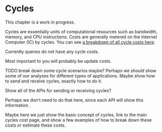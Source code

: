 # Cycles

This chapter is a work in progress.

Cycles are essentially units of computational resources such as bandwidth, memory, and CPU instructions. Costs are generally metered on the Internet Computer (IC) by cycles. You can see [a breakdown of all cycle costs here](https://internetcomputer.org/docs/current/developer-docs/production/computation-and-storage-costs).

Currently queries do not have any cycle costs.

Most important to you will probably be update costs.

TODO break down some cycle scenarios maybe? Perhaps we should show some of our analyses for different types of applications. Maybe show how to send and receive cycles, exactly how to do it.

Show all of the APIs for sending or receiving cycles?

Perhaps we don't need to do that here, since each API will show this information.

Maybe here we just show the basic concept of cycles, link to the main cycles cost page, and show a few examples of how to break down these costs or estimate these costs.
